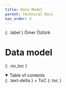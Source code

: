 ```yaml
---
title: Data Model
parent: Technical Docs
nav_order: 3
---
```


{: .label }
Ömer Öztürk

# Data model
{: .no_toc }

<details open markdown="block">
{: .text-delta }
<summary>Table of contents</summary>
+ ToC
{: toc }
</details>
